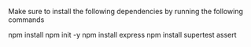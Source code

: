 Make sure to install the following dependencies by running the following commands

npm install
npm init -y
npm install express
npm install supertest assert
